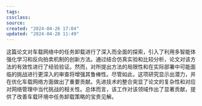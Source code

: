 ```yaml
---
tags: 
cssclass:
source:
created: "2024-04-26 17:04"
updated: "2024-04-28 11:49"
---
```

这篇论文对车载网络中的任务卸载进行了深入而全面的探索，引入了利用多智能体强化学习和反向拍卖机制的创新方法。通过结合仿真实验和比较分析，论文对该方法的有效性进行了经验验证。然而，对所提出方法的局限性和在实际部署中可能面临的挑战进行更深入的审查将增强其鲁棒性。尽管如此，这项研究显示出潜力，并在优化车载网络方面做出了重要贡献。先进技术的整合突显了论文的复杂性和对应对网络管理中当代挑战的相关性。总体而言，该工作对该领域作出了显著贡献，提供了改善车载环境中任务卸载策略的宝贵见解。

